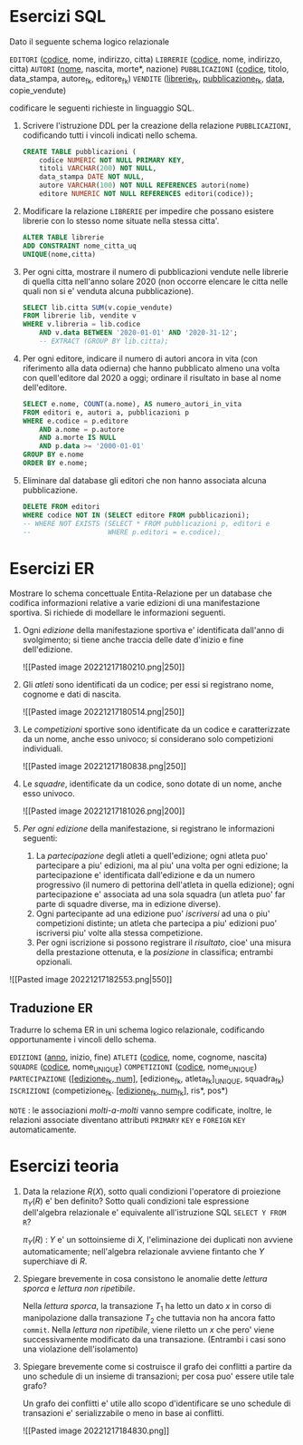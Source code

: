 ```toc
```
# Esercizi SQL
Dato il seguente schema logico relazionale

$\mathtt{EDITORI}$ (<u>codice</u>, nome, indirizzo, citta)
$\mathtt{LIBRERIE}$ (<u>codice</u>, nome, indirizzo, citta)
$\mathtt{AUTORI}$ (<u>nome</u>, nascita, morte\*, nazione)
$\mathtt{PUBBLICAZIONI}$ (<u>codice</u>, titolo, data_stampa, autore<sub>fk</sub>, editore<sub>fk</sub>)
$\mathtt{VENDITE}$ (<u>librerie</u><sub>fk</sub>, <u>pubblicazione</u><sub>fk</sub>, <u>data</u>, copie_vendute)

codificare le seguenti richieste in linguaggio SQL.

1) Scrivere l'istruzione DDL per la creazione della relazione $\mathtt{PUBBLICAZIONI}$, codificando tutti i vincoli indicati nello schema.
   ```sql
   CREATE TABLE pubblicazioni (
	   codice NUMERIC NOT NULL PRIMARY KEY,
	   titoli VARCHAR(200) NOT NULL,
	   data_stampa DATE NOT NULL,
	   autore VARCHAR(100) NOT NULL REFERENCES autori(nome)
	   editore NUMERIC NOT NULL REFERENCES editori(codice));
   ```
2) Modificare la relazione $\mathtt{LIBRERIE}$ per impedire che possano esistere librerie con lo stesso nome situate nella stessa citta'.
   ```sql
   ALTER TABLE librerie
   ADD CONSTRAINT nome_citta_uq
   UNIQUE(nome,citta)
   ```
3) Per ogni citta, mostrare il numero di pubblicazioni vendute nelle librerie di quella citta nell'anno solare 2020 (non occorre elencare le citta nelle quali non si e' venduta alcuna pubblicazione).
   ```sql
   SELECT lib.citta SUM(v.copie_vendute)
   FROM librerie lib, vendite v
   WHERE v.libreria = lib.codice
	   AND v.data BETWEEN '2020-01-01' AND '2020-31-12';
	   -- EXTRACT (GROUP BY lib.citta);
   ```
4) Per ogni editore, indicare il numero di autori ancora in vita (con riferimento alla data odierna) che hanno pubblicato almeno una volta con quell'editore dal 2020 a oggi; ordinare il risultato in base al nome dell'editore.
   ```sql
   SELECT e.nome, COUNT(a.nome), AS numero_autori_in_vita
   FROM editori e, autori a, pubblicazioni p
   WHERE e.codice = p.editore
	   AND a.nome = p.autore
	   AND a.morte IS NULL
	   AND p.data >= '2000-01-01'
   GROUP BY e.nome
   ORDER BY e.nome;
   ```
5) Eliminare dal database gli editori che non hanno associata alcuna pubblicazione.
   ```sql
   DELETE FROM editori
   WHERE codice NOT IN (SELECT editore FROM pubblicazioni);
   -- WHERE NOT EXISTS (SELECT * FROM pubblicazioni p, editori e
   --					WHERE p.editori = e.codice);
   ```

# Esercizi ER
Mostrare lo schema concettuale Entita-Relazione per un database che codifica informazioni relative a varie edizioni di una manifestazione sportiva. Si richiede di modellare le informazioni seguenti.

1) Ogni *edizione* della manifestazione sportiva e' identificata dall'anno di svolgimento; si tiene anche traccia delle date d'inizio e fine dell'edizione.
   
   ![[Pasted image 20221217180210.png|250]]

2) Gli *atleti* sono identificati da un codice; per essi si registrano nome, cognome e dati di nascita.
   
   ![[Pasted image 20221217180514.png|250]]
3) Le *competizioni* sportive sono identificate da un codice e caratterizzate da un nome, anche esso univoco; si considerano solo competizioni individuali.
   
   ![[Pasted image 20221217180838.png|250]]
4) Le *squadre*, identificate da un codice, sono dotate di un nome, anche esso univoco.
   
   ![[Pasted image 20221217181026.png|200]]
5) *Per ogni edizione* della manifestazione, si registrano le informazioni seguenti:
	1) La *partecipazione* degli atleti a quell'edizione; ogni atleta puo' partecipare a piu' edizioni, ma al piu' una volta per ogni edizione; la partecipazione e' identificata dall'edizione e da un numero progressivo (il numero di pettorina dell'atleta in quella edizione); ogni partecipazione e' associata ad una sola squadra (un atleta puo' far parte di squadre diverse, ma in edizione diverse).
	2) Ogni partecipante ad una edizione puo' *iscriversi* ad una o piu' competizioni distinte; un atleta che partecipa a piu' edizioni puo' iscriversi piu' volte alla stessa competizione.
	3) Per ogni iscrizione si possono registrare il *risultato*, cioe' una misura della prestazione ottenuta, e la *posizione* in classifica; entrambi opzionali.

![[Pasted image 20221217182553.png|550]]
## Traduzione ER
Tradurre lo schema ER in uni schema logico relazionale, codificando opportunamente i vincoli dello schema.

$\mathtt{EDIZIONI}$ (<u>anno</u>, inizio, fine)
$\mathtt{ATLETI}$ (<u>codice</u>, nome, cognome, nascita)
$\mathtt{SQUADRE}$ (<u>codice</u>, nome<sub>UNIQUE</sub>)
$\mathtt{COMPETIZIONI}$ (<u>codice</u>, nome<sub>UNIQUE</sub>)
$\mathtt{PARTECIPAZIONE}$ (<u>[edizione<sub>fk</sub>, num]</u>, \[edizione<sub>fk</sub>, atleta<sub>fk</sub>]<sub>UNIQUE</sub>, squadra<sub>fk</sub>)
$\mathtt{ISCRIZIONI}$ (competizione<sub>fk</sub>. <u>[edizione<sub>fk</sub>, num<sub>fk</sub>]</u>, ris\*, pos\*)

$\mathtt{NOTE}$ : le associazioni *molti-a-molti* vanno sempre codificate, inoltre, le relazioni associate diventano attributi $\mathtt{PRIMARY\ KEY}$ e $\mathtt{FOREIGN\ KEY}$ automaticamente.

# Esercizi teoria
1) Data la relazione $R(X)$, sotto quali condizioni l'operatore di proiezione $\pi_Y(R)$ e' ben definito? Sotto quali condizioni tale espressione dell'algebra relazionale e' equivalente all'istruzione SQL `SELECT Y FROM R`?
   
   $\pi_Y(R)$ : $Y$ e' un sottoinsieme di $X$, l'eliminazione dei duplicati non avviene automaticamente; nell'algebra relazionale avviene fintanto che $Y$ superchiave di $R$.

2) Spiegare brevemente in cosa consistono le anomalie dette *lettura sporca* e *lettura non ripetibile*.
   
   Nella *lettura sporca*, la transazione $T_1$ ha letto un dato $x$ in corso di manipolazione dalla transazione $T_2$ che tuttavia non ha ancora fatto `commit`.
   Nella *lettura non ripetibile*, viene riletto un $x$ che pero' viene successivamente modificato da una transazione. (Entrambi i casi sono una violazione dell'isolamento)

3) Spiegare brevemente come si costruisce il grafo dei conflitti a partire da uno schedule di un insieme di transazioni; per cosa puo' essere utile tale grafo?
   
   Un grafo dei conflitti e' utile allo scopo d'identificare se uno schedule di transazioni e' serializzabile o meno in base ai conflitti.
   
   ![[Pasted image 20221217184830.png]]